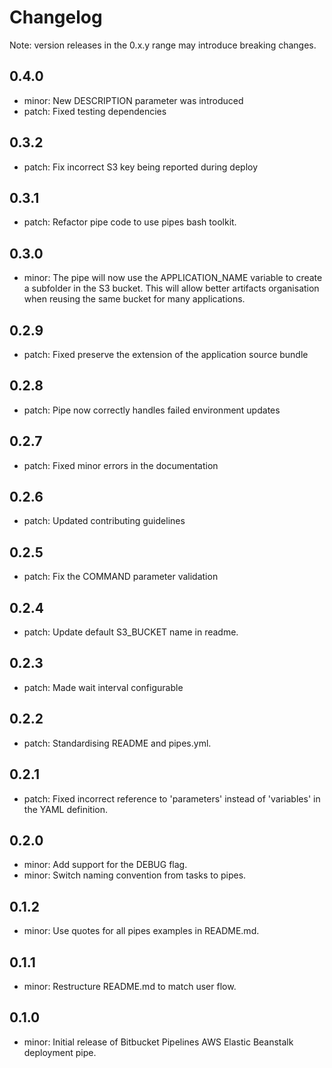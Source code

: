 # Changelog
Note: version releases in the 0.x.y range may introduce breaking changes.

## 0.4.0

- minor: New DESCRIPTION parameter was introduced
- patch: Fixed testing dependencies

## 0.3.2

- patch: Fix incorrect S3 key being reported during deploy

## 0.3.1

- patch: Refactor pipe code to use pipes bash toolkit.

## 0.3.0

- minor: The pipe will now use the APPLICATION_NAME variable to create a subfolder in the S3 bucket. This will allow better artifacts organisation when reusing the same bucket for many applications.

## 0.2.9

- patch: Fixed preserve the extension of the application source bundle

## 0.2.8

- patch: Pipe now correctly handles failed environment updates

## 0.2.7

- patch: Fixed minor errors in the documentation

## 0.2.6

- patch: Updated contributing guidelines

## 0.2.5

- patch: Fix the COMMAND parameter validation

## 0.2.4

- patch: Update default S3_BUCKET name in readme.

## 0.2.3

- patch: Made wait interval configurable

## 0.2.2

- patch: Standardising README and pipes.yml.

## 0.2.1

- patch: Fixed incorrect reference to 'parameters' instead of 'variables' in the YAML definition.

## 0.2.0

- minor: Add support for the DEBUG flag.
- minor: Switch naming convention from tasks to pipes.

## 0.1.2

- minor: Use quotes for all pipes examples in README.md.

## 0.1.1

- minor: Restructure README.md to match user flow.

## 0.1.0

- minor: Initial release of Bitbucket Pipelines AWS Elastic Beanstalk deployment pipe.

